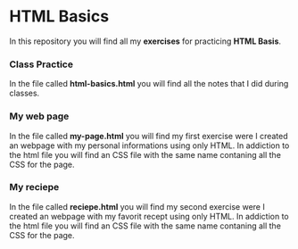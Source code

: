 # HTML Basics

In this repository you will find all my **exercises** for practicing **HTML Basis**.

### Class Practice

In the file called **html-basics.html** you will find all the notes that I did during classes.

### My web page

In the file called **my-page.html** you will find my first exercise were I created an webpage with my personal informations using only HTML.
In addiction to the html file you will find an CSS file with the same name contaning all the CSS for the page.

### My reciepe

In the file called **reciepe.html** you will find my second exercise were I created an webpage with my favorit recept using only HTML.
In addiction to the html file you will find an CSS file with the same name contaning all the CSS for the page.
